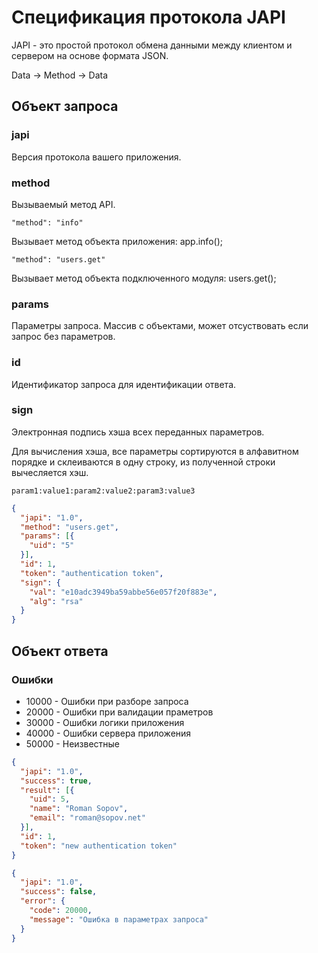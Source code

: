 # Спецификация протокола JAPI

JAPI - это простой протокол обмена данными между клиентом и сервером на основе формата JSON.

Data -> Method -> Data

## Объект запроса

### japi

Версия протокола вашего приложения.

### method

Вызываемый метод API.

```"method": "info"```

Вызывает метод объекта приложения: app.info();

```"method": "users.get"```

Вызывает метод объекта подключенного модуля: users.get();

### params

Параметры запроса. Массив с объектами, может отсуствовать если запрос без параметров.

### id

Идентификатор запроса для идентификации ответа.

### sign

Электронная подпись хэша всех переданных параметров. 

Для вычисления хэша, все параметры сортируются в алфавитном порядке и склеиваются в одну строку, из полученной строки вычесляется хэш.

```
param1:value1:param2:value2:param3:value3
```

```json
{
  "japi": "1.0",
  "method": "users.get",
  "params": [{
    "uid": "5"
  }],
  "id": 1,
  "token": "authentication token",
  "sign": {
    "val": "e10adc3949ba59abbe56e057f20f883e",
    "alg": "rsa"
  }
}
```

## Объект ответа

### Ошибки

 - 10000 - Ошибки при разборе запроса
 - 20000 - Ошибки при валидации праметров
 - 30000 - Ошибки логики приложения
 - 40000 - Ошибки сервера приложения
 - 50000 - Неизвестные

```json
{
  "japi": "1.0",
  "success": true,
  "result": [{
    "uid": 5,
    "name": "Roman Sopov",
    "email": "roman@sopov.net"
  }],
  "id": 1,
  "token": "new authentication token"
}
```

```json
{
  "japi": "1.0",
  "success": false,
  "error": {
    "code": 20000,
    "message": "Ошибка в параметрах запроса"
  }
}
```
